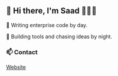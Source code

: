 ## 👋 Hi there, I'm Saad 👨🏻‍💻

🏦 Writing enterprise code by day.

🔎 Building tools and chasing ideas by night.

### 📫 Contact
[Website](https://www.saad.sh/)

